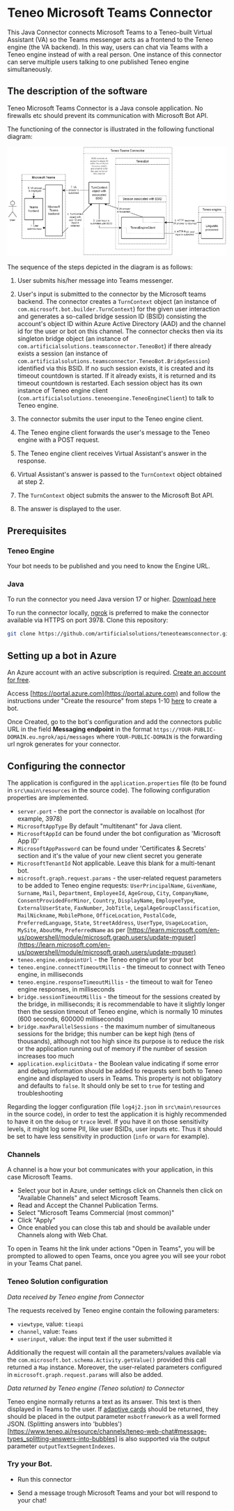 # Teneo Microsoft Teams Connector

This Java Connector connects Microsoft Teams to a Teneo-built Virtual Assistant (VA) so the Teams messenger acts as a frontend to the Teneo engine (the VA backend). In this way, users can chat via Teams with a Teneo engine instead of with a real person. One instance of this connector can serve multiple users talking to one published Teneo engine simultaneously.

## The description of the software

Teneo Microsoft Teams Connector is a Java console application. No firewalls etc should prevent its communication with Microsoft Bot API.

The functioning of the connector is illustrated in the following functional diagram:

![Functional diagram](README-imgs/FunctionalDiagram.png)

The sequence of the steps depicted in the diagram is as follows:

1. User submits his/her message into Teams messenger.

2. User's input is submitted to the connector by the Microsoft teams backend. The connector creates a `TurnContext` object (an instance of `com.microsoft.bot.builder.TurnContext`) for the given user interaction and generates a so-called bridge session ID (BSID) consisting the account's object ID within Azure Active Directory (AAD) and the channel id for the user or bot on this channel. The connector checks then via its singleton bridge object (an instance of `com.artificialsolutions.teamsconnector.TeneoBot`) if there already exists a session (an instance of `com.artificialsolutions.teamsconnector.TeneoBot.BridgeSession`) identified via this BSID. If no such session exists, it is created and its timeout countdown is started. If it already exists, it is returned and its timeout countdown is restarted. Each session object has its own instance of Teneo engine client (`com.artificialsolutions.teneoengine.TeneoEngineClient`) to talk to Teneo engine.

3. The connector submits the user input to the Teneo engine client.

4. The Teneo engine client forwards the user's message to the Teneo engine with a POST request.

5. The Teneo engine client receives Virtual Assistant's answer in the response.

6. Virtual Assistant's answer is passed to the `TurnContext` object obtained at step 2.

7. The `TurnContext` object submits the answer to the Microsoft Bot API.

8. The answer is displayed to the user.

## Prerequisites

### Teneo Engine

Your bot needs to be published and you need to know the Engine URL.

### Java 

To run the connector you need Java version 17 or higher. [Download here](https://www.oracle.com/java/technologies/downloads/#java17)

To run the connector locally, [ngrok](https://ngrok.com/) is preferred to make the connector available via HTTPS on port 3978.
Clone this repository:
``` bash
git clone https://github.com/artificialsolutions/teneoteamsconnector.git
```
    
## Setting up a bot in Azure
An Azure account with an active subscription is required. [Create an account for free](https://azure.microsoft.com/free/?utm_source=campaign&utm_campaign=vscode-tutorial-app-service-extension&mktingSource=vscode-tutorial-app-service-extension).

Access [https://portal.azure.com](https://portal.azure.com) and follow the instructions under "Create the resource" from steps 1-10 [here](https://learn.microsoft.com/en-us/azure/bot-service/abs-quickstart?view=azure-bot-service-4.0&tabs=multitenant#create-the-resource) to create a bot.

Once Created, go to the bot's configuration and add the connectors public URL in the field **Messaging endpoint** in the format `https://YOUR-PUBLIC-DOMAIN.eu.ngrok/api/messages` where `YOUR-PUBLIC-DOMAIN` is the forwarding url ngrok generates for your connector.

## Configuring the connector

The application is configured in the `application.properties` file (to be found in `src\main\resources` in the source code). The following configuration properties are implemented. 
* `server.port` - the port the connector is available on localhost (for example, 3978)
* `MicrosoftAppType` By default "multitenant" for Java client.
* `MicrosoftAppId` can be found under the bot configuration as  'Microsoft App ID'
* `MicrosoftAppPassword` can be found under 'Certificates & Secrets' section and it's the value of your new client secret you generate
* `MicrosoftTenantId` Not applicable. Leave this blank for a multi-tenant bot.
* `microsoft.graph.request.params` - the user-related request parameters to be added to Teneo engine requests: `UserPrincipalName`, `GivenName`, `Surname`, `Mail`, `Department`, `EmployeeId`, `AgeGroup`, `City`, `CompanyName`, `ConsentProvidedForMinor`, `Country`, `DisplayName`, `EmployeeType`, `ExternalUserState`, `FaxNumber`, `JobTitle`, `LegalAgeGroupClassification`, `MailNickname`, `MobilePhone`, `OfficeLocation`, `PostalCode`, `PreferredLanguage`, `State`, `StreetAddress`, `UserType`, `UsageLocation`, `MySite`, `AboutMe`, `PreferredName` as per [https://learn.microsoft.com/en-us/powershell/module/microsoft.graph.users/update-mguser](https://learn.microsoft.com/en-us/powershell/module/microsoft.graph.users/update-mguser)
* `teneo.engine.endpointUrl` - the Teneo engine url for your bot
* `teneo.engine.connectTimeoutMillis` - the timeout to connect with Teneo engine, in milliseconds
* `teneo.engine.responseTimeoutMillis` - the timeout to wait for Teneo engine responses, in milliseconds
* `bridge.sessionTimeoutMillis` - the timeout for the sessions created by the bridge, in milliseconds; it is recommendable to have it slightly longer then the session timeout of Teneo engine, which is normally 10 minutes (600 seconds, 600000 milliseconds)
* `bridge.maxParallelSessions` - the maximum number of simultaneous sessions for the bridge; this number can be kept high (tens of thousands), although not too high since its purpose is to reduce the risk or the application running out of memory if the number of session increases too much
* `application.explicitData` - the Boolean value indicating if some error and debug information should be added to requests sent both to Teneo engine and displayed to users in Teams. This property is not obligatory and defaults to `false`. It should only be set to `true` for testing and troubleshooting

Regarding the logger configuration (file `log4j2.json` in `src\main\resources` in the source code), in order to test the application it is highly recommended to have it on the `debug` or `trace` level. If you have it on those sensitivity levels, it might log some PII, like user BSIDs, user inputs etc. Thus it should be set to have less sensitivity in production (`info` or `warn` for example).

### Channels
A channel is a how your bot communicates with your application, in this case Microsoft Teams.
* Select your bot in Azure, under settings click on Channels then click on "Available Channels" and select Microsoft Teams.
* Read and Accept the Channel Publication Terms.
* Select "Microsoft Teams Commercial (most common)"
* Click "Apply"
* Once enabled you can close this tab and should be available under Channels along with Web Chat.

To open in Teams hit the link under actions "Open in Teams", you will be prompted to allowed to open Teams, once you agree you will see your robot in your Teams Chat panel.

### Teneo Solution configuration
_Data received by Teneo engine from Connector_

The requests received by Teneo engine contain the following parameters:

* `viewtype`, value: `tieapi`
* `channel`, value: `Teams`
* `userinput`, value: the input text if the user submitted it

Additionally the request will contain all the parameters/values available via the `com.microsoft.bot.schema.Activity.getValue()` provided this call returned a `Map` instance. Moreover, the user-related parameters configured in `microsoft.graph.request.params` will also be added.

_Data returned by Teneo engine (Teneo solution) to Connector_

Teneo engine normally returns a text as its answer. This text is then displayed in Teams to the user. If [adaptive cards]((https://learn.microsoft.com/en-us/microsoftteams/platform/task-modules-and-cards/cards/cards-reference#adaptive-card)) should be returned, they should be placed in the output parameter `msbotframework` as a well formed JSON. (Splitting answers into 'bubbles')[https://www.teneo.ai/resource/channels/teneo-web-chat#message-types_splitting-answers-into-bubbles] is also supported via the output parameter `outputTextSegmentIndexes`.

### Try your Bot.
* Run this connector

* Send a message trough Microsoft Teams and your bot will respond to your chat!
